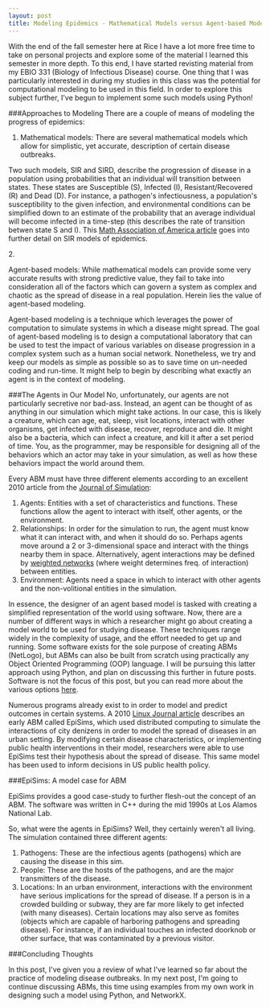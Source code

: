 ```yaml
---
layout: post
title: Modeling Epidemics - Mathematical Models versus Agent-based Modeling
---
```

With the end of the fall semester here at Rice I have a lot more free time to take on personal projects and explore some of the material I learned this semester in more depth. To this end, I have started revisting material from my EBIO 331 (Biology of Infectious Disease) course. One thing that I was particularly interested in during my studies in this class was the potential for computational modeling to be used in this field. In order to explore this subject further, I've begun to implement some such models using Python!

###Approaches to Modeling
There are a couple of means of modeling the progress of epidemics:

1. <p>Mathematical models: There are several mathematical models which allow for simplistic, yet accurate, description of certain disease outbreaks.</p>
<p>Two such models, SIR and SIRD, describe the progression of disease in a population using probabilities that an individual will transition between states. These states are Susceptible (S), Infected (I), Resistant/Recovered (R) and Dead (D). For instance, a pathogen's infectiousness, a population's susceptibility to the given infection, and environmental conditions can be simplified down to an estimate of the probability that an average individual will become infected in a time-step (this describes the rate of transition betwen state S and I). This <a href="http://www.maa.org/press/periodicals/loci/joma/the-sir-model-for-spread-of-disease-the-differential-equation-model" target="_blank">Math Association of America article</a> goes into further detail on SIR models of epidemics.  </p>
2. <p>Agent-based models: While mathematical models can provide some very accurate results with strong predictive value, they fail to take into consideration all of the factors which can govern a system as complex and chaotic as the spread of disease in a real population. Herein lies the value of agent-based modeling.</p>
<p>Agent-based modeling is a technique which leverages the power of computation to simulate systems in which a disease might spread. The goal of agent-based modeling is to design a computational laboratory that can be used to test the impact of various variables on disease progression in a complex system such as a human social network. Nonetheless, we try and keep our models as simple as possible so as to save time on un-needed coding and run-time. It might help to begin by describing what exactly an agent is in the context of modeling.

###The Agents in Our Model
No, unfortunately, our agents are not particularly secretive nor bad-ass. Instead, an agent can be thought of as anything in our simulation which might take actions. In our case, this is likely a creature, which can age, eat, sleep, visit locations, interact with other organisms, get infected with disease, recover, reproduce and die. It might also be a bacteria, which can infect a creature, and kill it after a set period of time. You, as the programmer, may be responsible for designing all of the behaviors which an actor may take in your simulation, as well as how these behaviors impact the world around them.

Every ABM must have three different elements according to an excellent 2010 article from the <a href="http://www.palgrave-journals.com/jos/journal/v4/n3/full/jos20103a.html" target="_blank">Journal of Simulation</a>:

1. Agents: Entities with a set of characteristics and functions. These functions allow the agent to interact with itself, other agents, or the environment.
2. Relationships: In order for the simulation to run, the agent must know what it can interact with, and when it should do so. Perhaps agents move around a 2 or 3-dimensional space and interact with the things nearby them in space. Alternatively, agent interactions may be defined by <a href="https://en.wikipedia.org/wiki/Weighted_network" target="_blank">weighted networks</a> (where weight determines freq. of interaction) between entities.
3. Environment: Agents need a space in which to interact with other agents and the non-volitional entities in the simulation.

In essence, the designer of an agent based model is tasked with creating a simplified representation of the world using software. Now, there are a number of different ways in which a researcher might go about creating a model world to be used for studying disease. These techniques range widely in the complexity of usage, and the effort needed to get up and running. Some software exists for the sole purpose of creating ABMs (NetLogo), but ABMs can also be built from scratch using practically any Object Oriented Programming (OOP) language. I will be pursuing this latter approach using Python, and plan on discussing this further in future posts. Software is not the focus of this post, but you can read more about the various options <a href="https://en.wikipedia.org/wiki/Comparison_of_agent-based_modeling_software" target="_blank">here</a>.

Numerous programs already exist to in order to model and predict outcomes in certain systems. A 2010 <a href="http://www.linuxjournal.com/content/distributed-agent-based-modeling">Linux Journal article</a> describes an early ABM called EpiSims, which used distributed computing to simulate the interactions of city denizens in order to model the spread of diseases in an urban setting. By modifying certain disease characteristics, or implementing public health interventions in their model, researchers were able to use EpiSims test their hypothesis about the spread of disease. This same model has been used to inform decisions in US public health policy.

###EpiSims: A model case for ABM

EpiSims provides a good case-study to further flesh-out the concept of an ABM. The software was written in C++ during the mid 1990s at Los Alamos National Lab.

So, what were the agents in EpiSims? Well, they certainly weren't all living. The simulation contained three different agents:

1. Pathogens: These are the infectious agents (pathogens) which are causing the disease in this sim.
2. People: These are the hosts of the pathogens, and are the major transmitters of the disease.
3. Locations: In an urban environment, interactions with the environment have serious implications for the spread of disease. If a person is in a crowded building or subway, they are far more likely to get infected (with many diseases). Certain locations may also serve as fomites (objects which are capable of harboring pathogens and spreading disease). For instance, if an individual touches an infected doorknob or other surface, that was contaminated by a previous visitor.

###Concluding Thoughts

In this post, I've given you a review of what I've learned so far about the practice of modeling disease outbreaks. In my next post, I'm going to continue discussing ABMs, this time using examples from my own work in designing such a model using Python, and NetworkX.
